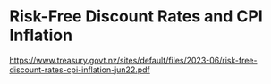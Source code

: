 # Risk-Free Discount Rates and CPI Inflation
https://www.treasury.govt.nz/sites/default/files/2023-06/risk-free-discount-rates-cpi-inflation-jun22.pdf
